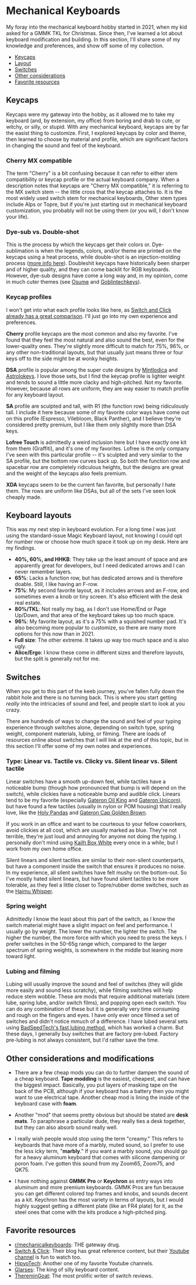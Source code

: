 # Mechanical Keyboards

My foray into the mechanical keyboard hobby started in 2021, when my kid asked for a GMMK TKL for Christmas. Since then, I've learned a lot about keyboard modification and building. In this section, I'll share some of my knowledge and preferences, and show off some of my collection.

* [Keycaps](#keycaps)
* [Layout](#keyboard-layouts)
* [Switches](#switches)
* [Other considerations](#other-considerations-and-modifications)
* [Favorite resources](#favorite-resources)

## Keycaps

Keycaps were my gateway into the hobby, as it allowed me to take my keyboard (and, by extension, my office) from boring and drab to cute, or witchy, or silly, or stupid. With any mechanical keyboard, keycaps are by far the easist thing to customize. First, I explored keycaps by color and theme, then learned to choose by material and profile, which are significant factors in changing the sound and feel of the keyboard.

### Cherry MX compatible

The term "Cherry" is a bit confusing because it can refer to either stem compatibility or keycap profile or the actual keyboard company. When a description notes that keycaps are "Cherry MX compatible," it is referring to the MX switch stem -- the little cross that the keycap attaches to. It is the most widely used switch stem for mechanical keyboards, Other stem types include Alps or Topre, but if you're just starting out in mechanical keyboard customization, you probably will not be using them (or you will, I don't know your life).

### Dye-sub vs. Double-shot
This is the process by which the keycaps get their colors or. Dye-sublimation is when the legends, colors, and/or theme are printed on the keycaps using a heat process, while double-shot is an injection-molding process ([more info here](https://switchandclick.com/double-shot-vs-dye-sub-keycaps-whats-the-difference/)). Doubleshit keycaps have historically been sharper and of higher quality, and they can come backlit for RGB keyboards. However, dye-sub designs have come a long way and, in my opinion, come in much cuter themes (see [Osume](http://osumekeys.com) and [Goblintechkeys](http://goblintechkeys.com)).

### Keycap profiles
I won't get into what each profile looks like here, as [Switch and Click already has a great comparison](https://switchandclick.com/ultimate-guide-to-picking-a-keycap-set-for-your-mechanical-keyboard/). I'll just go into my own experience and preferences. 

  **Cherry** profile keycaps are the most common and also my favorite. I've found that they feel the most natural and also sound the best, even for the lower-quality ones. They're slightly more difficult to match for 75%, 96%, or any other non-traditional layouts, but that usually just means three or four keys off to the side might be at wonky heights.

  **DSA** profile is popular among the super cute designs by [Mintlodica](http://mintlodica.com) and [Astrolokeys](https://drop.com/buy/drop-dsa-astrolokeys-keycaps-by-sailorhg-and-cassidoo?defaultSelectionIds=966965). I love those sets, but I find the keycap profile is lighter weight and tends to sound a little more clacky and high-pitched. Not my favorite. However, because all rows are uniform, they are way easier to match profile for any keyboard layout.

  **SA** profile are sculpted and tall, with R1 (the function row) being ridiculously tall. I include it here because some of my favorite color ways have come out on this profile (Espresso, Vilebloom, Black Panther), and I believe they're considered pretty premium, but I like them only slightly more than DSA keys.

  **Lofree Touch** is admittedly a weird inclusion here but I have exactly one kit from them (Graffiti), and it's one of my favorites. Lofree is the only company I've seen with this particular profile -- it's sculpted and very similar to the SA profile, but the bottom row curves back up. So both the function row and spacebar row are completely ridiculous heights, but the designs are great and the weight of the keycaps also feels premium.

  **XDA** keycaps seem to be the current fan favorite, but personally I hate them. The rows are uniform like DSAs, but all of the sets I've seen look cheaply made.

## Keyboard layouts

This was my next step in keyboard evolution. For a long time I was just using the standard-issue Magic Keyboard layout, not knowing I could opt for number row or choose how much space it took up on my desk. Here are my findings.

* **40%, 60%, and HHKB**: They take up the least amount of space and are apparently great for developers, but I need dedicated arrows and I can never remember layers.
* **65%**: Lacks a function row, but has dedicated arrows and is therefore doable. Still, I like having an F-row.
* **75%**: My second favorite layout, as it includes arrows and an F-row, and sometimes even a knob or tiny screen. It's also efficient with the desk real estate.
* **80%/TKL**: Not really my bag, as I don't use Home/End or Page Up/Down, and that area of the keyboard takes up too much space.
* **96%**: My favorite layout, as it's a 75% with a squished number pad. It's also becoming more popular to customize, so there are many more options for this now than in 2021.
* **Full size**: The other extreme. It takes up way too much space and is also ugly.
* **Alice/Ergo**: I know these come in different sizes and therefore layouts, but the split is generally not for me.

## Switches

When you get to this part of the keeb journey, you've fallen fully down the rabbit hole and there is no turning back. This is where you start getting *really* into the intricacies of sound and feel, and people start to look at you crazy.

There are hundreds of ways to change the sound and feel of your typing experience through switches alone, depending on switch type, spring weight, component materials, lubing, or filming. There are loads of resources online about switches that I will link at the end of this topic, but in this section I'll offer some of my own notes and experiences.

### Type: Linear vs. Tactile vs. Clicky vs. Silent linear vs. Silent tactile

Linear switches have a smooth up-down feel, while tactiles have a noticeable bump (though how pronounced that bump is will depend on the switch), while clickies have a noticeable bump and audible click. Linears tend to be my favorite (especially [Gateron Oil King](https://www.amazon.com/Gateron-Switch-Linear-Mechanical-Keyboard/dp/B09T5B98N2) and [Gateron Unicorn](https://hippokeys.com/products/gateron-unicorn-linear-switch)), but have found a few tactiles (usually in nylon or POM housing) that I really love, like the [Holy Pandas](https://drop.com/buy/drop-holy-panda-x-mechanical-switches?searchId=884c9c5748c83eb102d8889ff0bc3af4&defaultSelectionIds=967407) and [Gateron Cap Golden Brown](https://keebsforall.com/products/gateron-cap-v2-switches?variant=42453414215899&currency=USD&utm_medium=product_sync&utm_source=google&utm_content=sag_organic&utm_campaign=sag_organic&srsltid=AfmBOopomWvK_f8y2wkIxvNkznAw4zkmHle_to7z_FIYm4G7d1_QeAzf5kk).

If you work in an office and want to be courteous to your fellow coworkers, avoid clickies at all cost, which are usually marked as blue. They're not terrible, they're just loud and annoying for anyone not doing the typing. I personally don't mind using [Kailh Box White](https://www.amazon.com/Kailh-White-Mechanical-Keyboard-Switches/dp/B07885QL77/ref=sr_1_3?keywords=kailh+box+white&qid=1695932531&sr=8-3) every once in a while, but I work from my own home office.

Silent linears and silent tactiles are similar to their non-silent counterparts, but have a component inside the switch that ensures it produces no noise. In my experience, all silent switches have felt mushy on the bottom-out. So I've mostly hated silent linears, but have found silent tactiles to be more tolerable, as they feel a little closer to Topre/rubber dome switches, such as the [Haimu Whisper](https://cannonkeys.com/products/haimu-whisper-silent-tactile-switch).

### Spring weight

Admittedly I know the least about this part of the switch, as I know the switch material might have a slight impact on feel and performance. I usually go by weight. The lower the number, the lighter the switch. The higher the number, the more force with which you need to press the keys. I prefer switches in the 50-65g range which, compared to the larger spectrum of spring weights, is somewhere in the middle but leaning more toward light.

### Lubing and filming

Lubing will usually improve the sound and feel of switches (they will glide more easily and sound less scratchy), while filming switches will help reduce stem wobble. These are mods that require additional materials (stem lube, spring lube, and/or switch films), and popping open each switch. You can do any combination of these but it is generally very time consuming and rough on the fingers and eyes. I have only ever once filmed a set of switches and didn't notice mmuch of a difference. I have lubed several sets using [BadSeedTech's fast lubing method](https://youtu.be/jYiH6P53miM?si=wtKzgnZVPtWi0wbs), which has worked a charm. But these days, I generally buy switches that are factory pre-lubed. Factory pre-lubing is not always consistent, but I'd rather save the time.

## Other considerations and modifications

* There are a few cheap mods you can do to further dampen the sound of a cheap keyboard. **Tape modding** is the easiest, cheapest, and can have the biggest impact. Basically, you put layers of masking tape on the back of the PCB, although if your keyboard has a battery then you might want to use electrical tape. Another cheap mod is lining the inside of the keyboard case with **foam**.
  
* Another "mod" that seems pretty obvious but should be stated are **desk mats**. To paraphrase a particular dude, they really ties a desk together, but they can also absorb sound really well.
  
* I really wish people would stop using the term "creamy." This refers to keyboards that have more of a marbly, muted sound, so I prefer to use the less icky term, "**marbly**." If you want a marbly sound, you should go for a heavy aluminum keyboard that comes with silicone dampening or poron foam. I've gotten this sound from my Zoom65, Zoom75, and QK75.
  
* I have nothing against **GMMK Pro** or **Keychron** as entry ways into aluminum and more premium keyboards. GMMK Pros are fun because you can get different colored top frames and knobs, and sounds decent as a kit. Keychron has the most variety in terms of layouts, but I would highly suggest getting a different plate (like an FR4 plate) for it, as the steel ones that come with the kits produce a high-pitched ping.

## Favorite resources

* [r/mechanicalkeyboards](http://reddit.com/r/mechanicalkeyboards): THE gateway drug.
* [Switch & Click](https://switchandclick.com/): Their blog has great reference content, but their [Youtube channel](https://www.youtube.com/@SwitchandClickOfficial) is fun to watch too.
* [HipyoTech](https://www.youtube.com/@HipyoTech): Another one of my favorite Youtube channels.
* [Glarses](https://www.youtube.com/@Glarses): The king of silly keyboard content.
* [ThereminGoat](https://www.theremingoat.com/): The most prolific writer of switch reviews.
